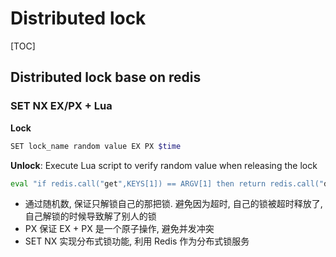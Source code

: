 # Distributed lock

[TOC]

## Distributed lock base on redis

### SET NX EX/PX + Lua

**Lock**

```sh
SET lock_name random value EX PX $time
```

**Unlock**: Execute Lua script to verify random value when releasing the lock

```sh
eval "if redis.call("get",KEYS[1]) == ARGV[1] then return redis.call("del",KEYS[1]) else return 0 end"
```

- 通过随机数, 保证只解锁自己的那把锁. 避免因为超时, 自己的锁被超时释放了, 自己解锁的时候导致解了别人的锁
- PX 保证 EX + PX 是一个原子操作, 避免并发冲突
- SET NX 实现分布式锁功能, 利用 Redis 作为分布式锁服务